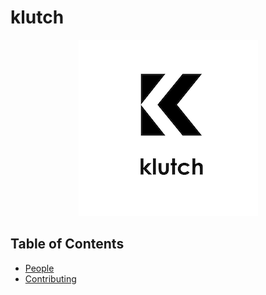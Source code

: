 
# klutch

<p align="center">
  <img src="./logo.png" alt="Sublime's custom image"/>
</p>

Table of Contents
---

- [People](./team/)
- [Contributing](./contributing.md)
